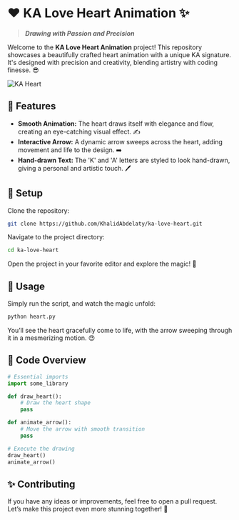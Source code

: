 # ❤️ **KA Love Heart Animation** ✨

> **_Drawing with Passion and Precision_**

Welcome to the **KA Love Heart Animation** project! This repository showcases a beautifully crafted heart animation with a unique KA signature. It's designed with precision and creativity, blending artistry with coding finesse. 😎

![KA Heart](https://github.com/user-attachments/assets/e7ff141e-e4ae-4f8b-af2b-d3be016cbec5)

## 🚀 **Features**

- **Smooth Animation:** The heart draws itself with elegance and flow, creating an eye-catching visual effect. ✍️
- **Interactive Arrow:** A dynamic arrow sweeps across the heart, adding movement and life to the design. ➡️
- **Hand-drawn Text:** The 'K' and 'A' letters are styled to look hand-drawn, giving a personal and artistic touch. 🖊️

## 🔧 **Setup**

Clone the repository:

```bash
git clone https://github.com/KhalidAbdelaty/ka-love-heart.git
```

Navigate to the project directory:

```bash
cd ka-love-heart
```

Open the project in your favorite editor and explore the magic! 🎨

## 🎯 **Usage**

Simply run the script, and watch the magic unfold:

```bash
python heart.py
```

You’ll see the heart gracefully come to life, with the arrow sweeping through it in a mesmerizing motion. 😍

## 📝 **Code Overview**

```python
# Essential imports
import some_library

def draw_heart():
    # Draw the heart shape
    pass

def animate_arrow():
    # Move the arrow with smooth transition
    pass

# Execute the drawing
draw_heart()
animate_arrow()
```

## ✨ **Contributing**

If you have any ideas or improvements, feel free to open a pull request. Let’s make this project even more stunning together! 🌟
